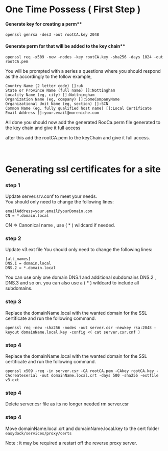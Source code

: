 # One Time Possess  ( First Step )

#### Generate key for creating a perm**
```
openssl genrsa -des3 -out rootCA.key 2048
```

 #### Generate perm for that will be added to the key chain**

 ```
openssl req -x509 -new -nodes -key rootCA.key -sha256 -days 1024 -out rootCA.pem
 ```

You will be prompted with a series a questions where you should respond as the accordingly to the follow example,
```
Country Name (2 letter code) []:uk
State or Province Name (full name) []:Nottingham
Locality Name (eg, city) []:Nottningham
Organization Name (eg, company) []:SomeCompanyName
Organizational Unit Name (eg, section) []:SCN
Common Name (eg, fully qualified host name) []:Local Certificate
Email Address []:your.email@moreniche.com
```

All done you should now add the generated RooCa.perm file generated to the key chain and give it full access

after this add the rootCA.pem to the keyChain and give it  full access.  
<br>
<br>

#
# Generating ssl certificates  for a site

### step 1
Update server.srv.conf to meet your needs.  
You should only need to change the following lines:  
```
emailAddress=your.email@yourDomain.com
CN = *.domain.local
```
CN => Canonical name , use  ( * ) wildcard if needed.
### step 2
Update v3.ext file 
You should only need to change the following lines:  
```
[alt_names]
DNS.1 = domain.local
DNS.2 = *.domain.local
```
You can use only one domain  DNS.1  and additional subdomains DNS.2 , DNS.3 and so on.  you can also use a ( * ) wildcard to include all subdomains.

### step 3
Replace the domainName.local with the wanted domain for the SSL certificate and run the following command.

```
openssl req -new -sha256 -nodes -out server.csr -newkey rsa:2048 -keyout domainName.local.key -config <( cat server.csr.cnf )
```


### step 4
Replace the domainName.local with the wanted domain for the SSL certificate and run the following command.
```
openssl x509 -req -in server.csr -CA rootCA.pem -CAkey rootCA.key -CAcreateserial -out domainName.local.crt -days 500 -sha256 -extfile v3.ext

```

### step 4
Delete server.csr file as its no longer needed
rm  server.csr

### step 4
Move  domainName.local.crt and domainName.local.key to the cert folder  ```easydock/services/proxy/certs```


Note : it may be required a restart off the reverse proxy server.
